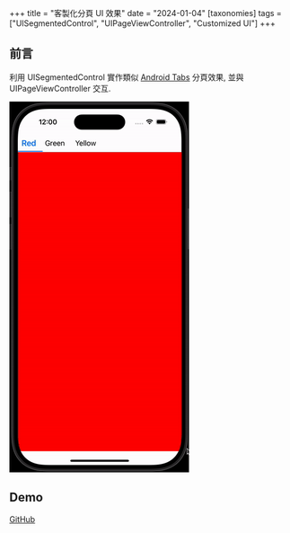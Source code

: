 +++
title = "客製化分頁 UI 效果"
date = "2024-01-04"
[taxonomies]
tags = ["UISegmentedControl", "UIPageViewController", "Customized UI"]
+++

## 前言

利用 UISegmentedControl 實作類似 [Android Tabs](https://m2.material.io/components/tabs) 分頁效果, 並與 UIPageViewController 交互.

![](https://raw.githubusercontent.com/shinrenpan/custom-uisegmentedcontrol/refs/heads/main/images/screenshot.gif)

## Demo

[GitHub](https://github.com/shinrenpan/custom-uisegmentedcontrol)
